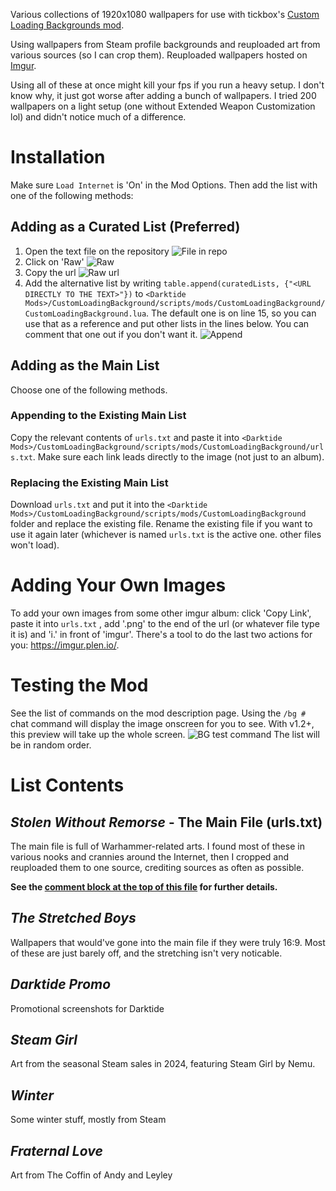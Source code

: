 Various collections of 1920x1080 wallpapers for use with tickbox's [Custom Loading Backgrounds mod](https://www.nexusmods.com/warhammer40kdarktide/mods/462).

Using wallpapers from Steam profile backgrounds and reuploaded art from various sources (so I can crop them). Reuploaded wallpapers hosted on [Imgur](https://imgur.com/a/custom-loading-backgrounds-1920x1080-REhTk5C).

Using all of these at once might kill your fps if you run a heavy setup. I don't know why, it just got worse after adding a bunch of wallpapers. I tried 200 wallpapers on a light setup (one without Extended Weapon Customization lol) and didn't notice much of a difference.

# Installation
Make sure `Load Internet` is 'On' in the Mod Options. Then add the list with one of the following methods:

## Adding as a Curated List (Preferred)
1) Open the text file on the repository
![File in repo](https://github.com/user-attachments/assets/d3f54624-0bfe-41b7-8f91-0713f337d250)
2) Click on 'Raw'
![Raw](https://github.com/user-attachments/assets/3a170483-db37-431e-a08c-90f855ae8b81)
3) Copy the url
![Raw url](https://github.com/user-attachments/assets/38711640-3019-4c8d-ba6d-1a1d07bbaac0)
4) Add the alternative list by writing `table.append(curatedLists, {"<URL DIRECTLY TO THE TEXT>"})` to `<Darktide Mods>/CustomLoadingBackground/scripts/mods/CustomLoadingBackground/CustomLoadingBackground.lua`. The default one is on line 15, so you can use that as a reference and put other lists in the lines below. You can comment that one out if you don't want it.
![Append](https://github.com/user-attachments/assets/6432934b-3647-4562-adf9-70804cdb8ea7)

## Adding as the Main List
Choose one of the following methods.
### Appending to the Existing Main List
Copy the relevant contents of `urls.txt` and paste it into `<Darktide Mods>/CustomLoadingBackground/scripts/mods/CustomLoadingBackground/urls.txt`. Make sure each link leads directly to the image (not just to an album).
### Replacing the Existing Main List
Download `urls.txt` and put it into the `<Darktide Mods>/CustomLoadingBackground/scripts/mods/CustomLoadingBackground` folder and replace the existing file. Rename the existing file if you want to use it again later (whichever is named `urls.txt` is the active one. other files won't load).

# Adding Your Own Images
To add your own images from some other imgur album: click 'Copy Link', paste it into `urls.txt` , add '.png' to the end of the url (or whatever file type it is) and 'i.' in front of 'imgur'. There's a tool to do the last two actions for you: https://imgur.plen.io/.

# Testing the Mod
See the list of commands on the mod description page. Using the `/bg #` chat command will display the image onscreen for you to see. With v1.2+, this preview will take up the whole screen.
![BG test command](https://github.com/user-attachments/assets/5b0819a6-934b-4cdd-a36a-57c30b2c8fea)
The list will be in random order. 

# List Contents
## _Stolen Without Remorse_ - The Main File (urls.txt)
The main file is full of Warhammer-related arts. I found most of these in various nooks and crannies around the Internet, then I cropped and reuploaded them to one source, crediting sources as often as possible.

**See the [comment block at the top of this file](https://github.com/Backup158/DarktideCustomLoadingBackgroundsList/blob/2c93ac5eb9068bb121d18a2b46a18a1e7b586b83/urls.txt#L3C1-L10C46) for further details.**

## _The Stretched Boys_
Wallpapers that would've gone into the main file if they were truly 16:9. Most of these are just barely off, and the stretching isn't very noticable. 

## _Darktide Promo_
Promotional screenshots for Darktide

## _Steam Girl_
Art from the seasonal Steam sales in 2024, featuring Steam Girl by Nemu.

## _Winter_
Some winter stuff, mostly from Steam

## _Fraternal Love_
Art from The Coffin of Andy and Leyley
